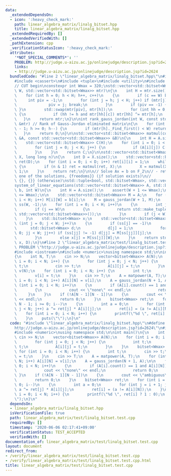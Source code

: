 ```yaml
---
data:
  _extendedDependsOn:
  - icon: ':heavy_check_mark:'
    path: linear_algebra_matrix/linalg_bitset.hpp
    title: linear_algebra_matrix/linalg_bitset.hpp
  _extendedRequiredBy: []
  _extendedVerifiedWith: []
  _pathExtension: cpp
  _verificationStatusIcon: ':heavy_check_mark:'
  attributes:
    '*NOT_SPECIAL_COMMENTS*': ''
    PROBLEM: http://judge.u-aizu.ac.jp/onlinejudge/description.jsp?id=2624
    links:
    - http://judge.u-aizu.ac.jp/onlinejudge/description.jsp?id=2624
  bundledCode: "#line 2 \"linear_algebra_matrix/linalg_bitset.hpp\"\n#include <bitset>\n\
    #include <cassert>\n#include <tuple>\n#include <utility>\n#include <vector>\n\n\
    // CUT begin\nconstexpr int Wmax = 320;\nstd::vector<std::bitset<Wmax>> gauss_jordan(int\
    \ W, std::vector<std::bitset<Wmax>> mtr)\n{\n    int H = mtr.size(), c = 0;\n\
    \    for (int h = 0; h < H; h++, c++)\n    {\n        if (c == W) break;\n   \
    \     int piv = -1;\n        for (int j = h; j < H; j++) if (mtr[j][c]) {\n  \
    \              piv = j; break;\n        }\n        if (piv == -1) { h--; continue;\
    \ }\n        std::swap(mtr[piv], mtr[h]);\n        for (int hh = 0; hh < H; hh++)\
    \ {\n            if (hh != h and mtr[hh][c]) mtr[hh] ^= mtr[h];\n        }\n \
    \   }\n    return mtr;\n}\n\nint rank_gauss_jordan(int W, const std::vector<std::bitset<Wmax>>\
    \ &mtr) // Rank of Gauss-Jordan eliminated matrix\n{\n    for (int h = (int)mtr.size()\
    \ - 1; h >= 0; h--) {\n        if (mtr[h]._Find_first() < W) return h + 1;\n \
    \   }\n    return 0;\n}\n\nstd::vector<std::bitset<Wmax>> matmul(const std::vector<std::bitset<Wmax>>\
    \ &A, const std::vector<std::bitset<Wmax>> &B)\n{\n    int H = A.size(), K = B.size();\n\
    \    std::vector<std::bitset<Wmax>> C(H);\n    for (int i = 0; i < H; i++) {\n\
    \        for (int j = 0; j < K; j++) {\n            if (A[i][j]) C[i] ^= B[j];\n\
    \        }\n    }\n    return C;\n}\n\nstd::vector<std::bitset<Wmax>> matpower(std::vector<std::bitset<Wmax>>\
    \ X, long long n)\n{\n    int D = X.size();\n    std::vector<std::bitset<Wmax>>\
    \ ret(D);\n    for (int i = 0; i < D; i++) ret[i][i] = 1;\n    while (n)\n   \
    \ {\n        if (n & 1) ret = matmul(ret, X);\n        X = matmul(X, X), n >>=\
    \ 1;\n    }\n    return ret;\n}\n\n// Solve Ax = b on F_2\n// - retval: {true,\
    \ one of the solutions, {freedoms}} (if solution exists)\n//           {false,\
    \ {}, {}} (otherwise)\nstd::tuple<bool, std::bitset<Wmax>, std::vector<std::bitset<Wmax>>>\n\
    system_of_linear_equations(std::vector<std::bitset<Wmax>> A, std::bitset<Wmax>\
    \ b, int W)\n{\n    int H = A.size();\n    assert(W + 1 <= Wmax);\n    assert(H\
    \ <= Wmax);\n\n    std::vector<std::bitset<Wmax>> M = A;\n    for (int i = 0;\
    \ i < H; i++) M[i][W] = b[i];\n    M = gauss_jordan(W + 1, M);\n    std::vector<int>\
    \ ss(W, -1);\n    for (int i = 0; i < H; i++)\n    {\n        int j = M[i]._Find_first();\n\
    \        if (j == W)\n        {\n            return std::make_tuple(false, std::bitset<Wmax>(),\
    \ std::vector<std::bitset<Wmax>>());\n        }\n        if (j < W) ss[j] = i;\n\
    \    }\n    std::bitset<Wmax> x;\n    std::vector<std::bitset<Wmax>> D;\n    for\
    \ (int j = 0; j < W; j++)\n    {\n        if (ss[j] == -1)\n        {\n      \
    \      std::bitset<Wmax> d;\n            d[j] = 1;\n            for (int jj =\
    \ 0; jj < W; jj++) if (ss[jj] != -1) d[jj] = M[ss[jj]][j];\n            D.emplace_back(d);\n\
    \        }\n        else x[j] = M[ss[j]][W];\n    }\n    return std::make_tuple(true,\
    \ x, D);\n}\n#line 2 \"linear_algebra_matrix/test/linalg_bitset.test.cpp\"\n#define\
    \ PROBLEM \"http://judge.u-aizu.ac.jp/onlinejudge/description.jsp?id=2624\"\n\
    #include <iostream>\n#include <numeric>\nusing namespace std;\n\nint main()\n\
    {\n    int N, T;\n    cin >> N;\n    vector<bitset<Wmax>> A(N);\n    for (int\
    \ i = 0; i < N; i++) {\n        for (int j = 0; j < N; j++) {\n            int\
    \ t;\n            cin >> t;\n            A[i][j] = t;\n        }\n    }\n    bitset<Wmax>\
    \ v(N);\n    for (int i = 0; i < N; i++) {\n        int t;\n        cin >> t;\n\
    \        v[i] = t;\n    }\n    cin >> T;\n    A = matpower(A, T);\n    for (int\
    \ i = 0; i < N; i++) A[i][N] = v[i];\n    A = gauss_jordan(N + 1, A);\n\n    for\
    \ (int i = 0; i < N; i++)\n    {\n        if (A[i].count() == 1 and A[i][N])\n\
    \        {\n            cout << \"none\" << endl;\n            return 0;\n   \
    \     }\n    }\n    if (!A[N - 1][N - 1])\n    {\n        cout << \"ambiguous\"\
    \ << endl;\n        return 0;\n    }\n    bitset<Wmax> ret;\n    for (int i =\
    \ N - 1; i >= 0; i--)\n    {\n        int a = 0;\n        for (int j = i + 1;\
    \ j < N; j++) a ^= ret[j] * A[i][j];\n        ret[i] = (a != A[i][N]);\n    }\n\
    \    for (int i = 0; i < N; i++) {\n        printf(\"%d \", ret[i] ? 1 : 0);\n\
    \    }\n    puts(\"\");\n}\n"
  code: "#include \"linear_algebra_matrix/linalg_bitset.hpp\"\n#define PROBLEM \"\
    http://judge.u-aizu.ac.jp/onlinejudge/description.jsp?id=2624\"\n#include <iostream>\n\
    #include <numeric>\nusing namespace std;\n\nint main()\n{\n    int N, T;\n   \
    \ cin >> N;\n    vector<bitset<Wmax>> A(N);\n    for (int i = 0; i < N; i++) {\n\
    \        for (int j = 0; j < N; j++) {\n            int t;\n            cin >>\
    \ t;\n            A[i][j] = t;\n        }\n    }\n    bitset<Wmax> v(N);\n   \
    \ for (int i = 0; i < N; i++) {\n        int t;\n        cin >> t;\n        v[i]\
    \ = t;\n    }\n    cin >> T;\n    A = matpower(A, T);\n    for (int i = 0; i <\
    \ N; i++) A[i][N] = v[i];\n    A = gauss_jordan(N + 1, A);\n\n    for (int i =\
    \ 0; i < N; i++)\n    {\n        if (A[i].count() == 1 and A[i][N])\n        {\n\
    \            cout << \"none\" << endl;\n            return 0;\n        }\n   \
    \ }\n    if (!A[N - 1][N - 1])\n    {\n        cout << \"ambiguous\" << endl;\n\
    \        return 0;\n    }\n    bitset<Wmax> ret;\n    for (int i = N - 1; i >=\
    \ 0; i--)\n    {\n        int a = 0;\n        for (int j = i + 1; j < N; j++)\
    \ a ^= ret[j] * A[i][j];\n        ret[i] = (a != A[i][N]);\n    }\n    for (int\
    \ i = 0; i < N; i++) {\n        printf(\"%d \", ret[i] ? 1 : 0);\n    }\n    puts(\"\
    \");\n}\n"
  dependsOn:
  - linear_algebra_matrix/linalg_bitset.hpp
  isVerificationFile: true
  path: linear_algebra_matrix/test/linalg_bitset.test.cpp
  requiredBy: []
  timestamp: '2020-06-06 02:17:41+09:00'
  verificationStatus: TEST_ACCEPTED
  verifiedWith: []
documentation_of: linear_algebra_matrix/test/linalg_bitset.test.cpp
layout: document
redirect_from:
- /verify/linear_algebra_matrix/test/linalg_bitset.test.cpp
- /verify/linear_algebra_matrix/test/linalg_bitset.test.cpp.html
title: linear_algebra_matrix/test/linalg_bitset.test.cpp
---
```

